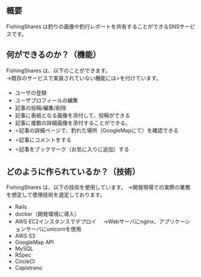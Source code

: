 ## 概要

FishingShares は釣りの画像や釣行レポートを共有することができるSNSサービスです。

## 何ができるのか？（機能）
FishingShares は、以下のことができます。
<br>→既存のサービスで実装されていない機能には⭐️を付けています。

- ユーザの登録
- ユーザプロフィールの編集
- 記事の投稿/編集/削除
- 記事に表紙となる画像を添付して、投稿ができる
- 記事に複数の詳細画像を添付することができる。
- ⭐️記事の詳細ページで、釣れた場所（GoogleMapにて）を確認できる
- ⭐️記事にコメントをする
- ⭐️記事をブックマーク（お気に入りに追加）する

## どのように作られているか？（技術）
FishingShares は、以下の技術を使用しています。
→開発現場での実際の業務を想定して使用技術を選定しております。

- Rails
- docker（開発環境に導入）
- AWS EC2インスタンスでデプロイ
　→Webサーバにnginx、アプリケーションサーバにunicornを使用
- AWS S3
- GoogleMap API
- MySQL
- RSpec
- CircleCI
- Capistrano

